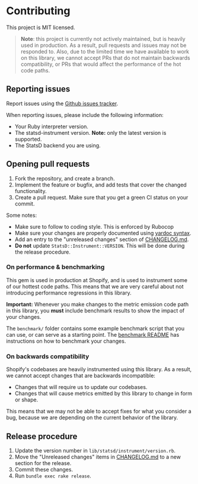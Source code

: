 # Contributing

This project is MIT licensed.

> **Note**: this project is currently not actively maintained, but is heavily used in production.
> As a result, pull requests and issues may not be responded to. Also, due to the limited time we have
> available to work on this library, we cannot accept PRs that do not maintain backwards compatibility,
> or PRs that would affect the performance of the hot code paths.

## Reporting issues

Report issues using the [Github issues tracker](https://github.com/Shopify/statsd-instrument/issues/new).

When reporting issues, please include the following information:

- Your Ruby interpreter version.
- The statsd-instrument version. **Note:** only the latest version is supported.
- The StatsD backend you are using.

## Opening pull requests

1. Fork the repository, and create a branch.
2. Implement the feature or bugfix, and add tests that cover the changed functionality.
3. Create a pull request. Make sure that you get a green CI status on your commit.

Some notes:

- Make sure to follow to coding style. This is enforced by Rubocop
- Make sure your changes are properly documented using [yardoc syntax](http://www.rubydoc.info/gems/yard/file/docs/GettingStarted.md).
- Add an entry to the "unreleased changes" section of [CHANGELOG.md](./CHANGELOG.md).
- **Do not** update `StatsD::Instrument::VERSION`. This will be done during the release procedure.

### On performance & benchmarking

This gem is used in production at Shopify, and is used to instrument some of
our hottest code paths. This means that we are very careful about not
introducing performance regressions in this library.

**Important:** Whenever you make changes to the metric emission code path in
this library, you **must** include benchmark results to show the impact of
your changes.

The `benchmark/` folder contains some example benchmark script that you can
use, or can serve as a starting point. The [benchmark README](benchmark/README.md)
has instructions on how to benchmark your changes.

### On backwards compatibility

Shopify's codebases are heavily instrumented using this library. As a result, we cannot
accept changes that are backwards incompatible:

- Changes that will require us to update our codebases.
- Changes that will cause metrics emitted by this library to change in form or shape.

This means that we may not be able to accept fixes for what you consider a bug, because
we are depending on the current behavior of the library.

## Release procedure

1. Update the version number in `lib/statsd/instrument/version.rb`.
2. Move the "Unreleased changes" items in [CHANGELOG.md](./CHANGELOG.md) to a new section for the release.
3. Commit these changes.
4. Run `bundle exec rake release`.
